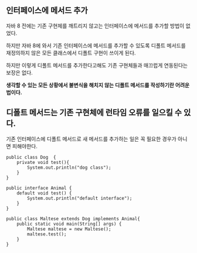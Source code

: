 ## 인터페이스에 메서드 추가
자바 8 전에는 기존 구현체를 깨트리지 않고는 인터페이스에 메서드를 추가할 방법이 없었다.

하지만 자바 8에 와서 기존 인터페이스에 메서드를 추가할 수 있도록 디폴트 메서드를 재정의하지 않은 모든 클래스에서 디폴트 구현이 쓰이게 된다.

하지만 이렇게 디폴트 메서드를 추가한다고해도 기존 구현체들과 매끄럽게 연동된다는 보장은 없다.

**생각할 수 있는 모든 상황에서 불변식을 해치지 않는 디폴트 메서드를 작성하기란 어려운 법이다.**

## 디폴트 메서드는 기존 구현체에 런타임 오류를 일으킬 수 있다.
기존 인터페이스에 디폴트 메서드로 새 메서드를 추가하는 일은 꼭 필요한 경우가 아니면 피해야한다.
```
public class Dog  {
	private void test(){
        System.out.println("dog class");
    }
}

public interface Animal {
    default void test() {
        System.out.println("default interface");
    }
}

public class Maltese extends Dog implements Animal{
    public static void main(String[] args) {
        Maltese maltese = new Maltese();
        maltese.test();
    }
}
```
